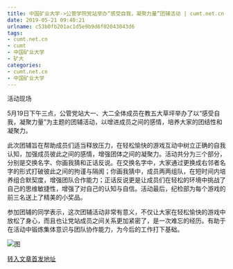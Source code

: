 ```yaml
---
title: 中国矿业大学->公管学院党站举办“感受自我，凝聚力量”团辅活动 | cumt.net.cn
date: 2019-05-21 09:40:21
urlname: c53b0fb201ac1d5e9b9d6f02043043d6
tags: 
- cumt.net.cn
- cumt
- 中国矿业大学
- 矿大
categories:
- cumt.net.cn
- 中国矿业大学
---
```



活动现场

5月19日下午三点，公管党站大一、大二全体成员在教五大草坪举办了以“感受自我，凝聚力量”为主题的团辅活动，以增进成员之间的感情，培养大家的团结性和凝聚力。

此次团辅旨在帮助成员们适当释放压力，在轻松愉快的游戏互动中树立正确的自我认知，加强成员彼此之间的感情，增强团体之间的凝聚力。活动共分为三个部分，分别是交换名字、你画我猜和正话反说。在交换名字中，大家通过更换成右邻者名字的形式打破彼此之间的拘谨与隔阂；你画我猜中，成员两两组队，在短时间内培养组合默契度，增强团队合作能力；正话反说更是让成员们在轻松的环境中挑战了自己的思维敏捷性，增强了对自己的认知与自信。活动最后，纪检部为每个游戏的前三名送上了精美的小奖品。

参加团辅的同学表示，这次团辅活动非常有意义，不仅让大家在轻松愉快的游戏中放松了身心，而且也让党站成员之间关系更加紧密了，是一次难忘的经历。有助于在活动中锻炼集体意识与团队协作能力，为今后的工作打下基础。



![图](http://xwzx.cumt.edu.cn/_upload/article/images/4a/d6/012c3a4a4737ae50d9d778a4cd59/7b6fb43f-56f2-4637-9388-5cc7ba342f00.jpg)

[转入文章首发地址](http://xwzx.cumt.edu.cn/06/21/c523a525857/page.htm)